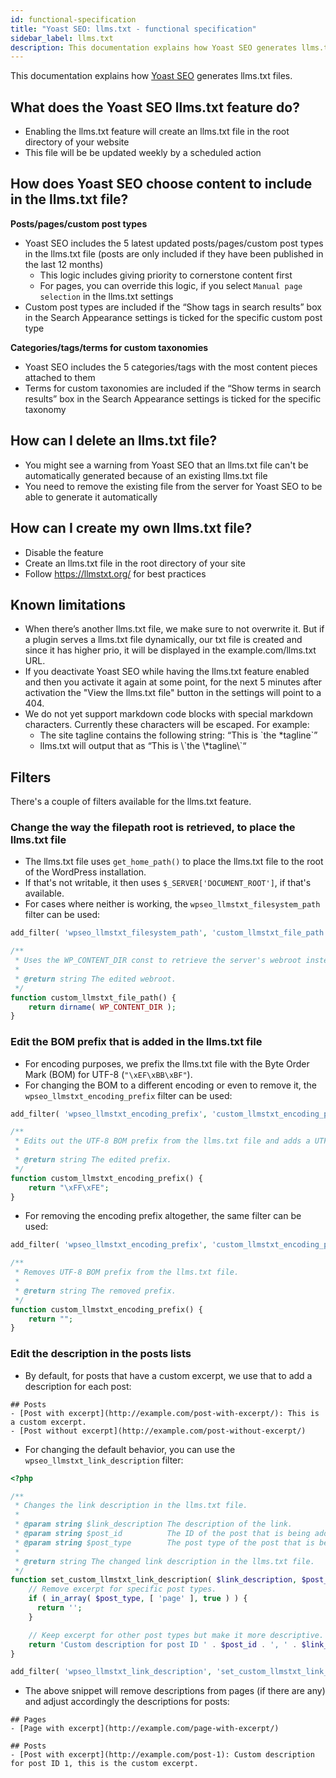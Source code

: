 ```yaml
---
id: functional-specification
title: "Yoast SEO: llms.txt - functional specification"
sidebar_label: llms.txt
description: This documentation explains how Yoast SEO generates llms.txt files.
---
```

This documentation explains how [Yoast SEO](https://yoast.com/wordpress/plugins/seo/) generates llms.txt files.

## What does the Yoast SEO llms.txt feature do?
- Enabling the llms.txt feature will create an llms.txt file in the root directory of your website
- This file will be be updated weekly by a scheduled action
## How does Yoast SEO choose content to include in the llms.txt file?
**Posts/pages/custom post types**
- Yoast SEO includes the 5 latest updated posts/pages/custom post types in the llms.txt file (posts are only included if they have been published in the last 12 months)
  - This logic includes giving priority to cornerstone content first
  - For pages, you can override this logic, if you select `Manual page selection` in the llms.txt settings
- Custom post types are included if the “Show tags in search results” box in the Search Appearance settings is ticked for the specific custom post type

**Categories/tags/terms for custom taxonomies**
- Yoast SEO includes the 5 categories/tags with the most content pieces attached to them
- Terms for custom taxonomies are included if the “Show terms in search results” box in the Search Appearance settings is ticked for the specific taxonomy

## How can I delete an llms.txt file?
- You might see a warning from Yoast SEO that an llms.txt file can't be automatically generated because of an existing llms.txt file
- You need to remove the existing file from the server for Yoast SEO to be able to generate it automatically
## How can I create my own llms.txt file?
- Disable the feature
- Create an llms.txt file in the root directory of your site
- Follow https://llmstxt.org/ for best practices
## Known limitations
- When there’s another llms.txt file, we make sure to not overwrite it. But if a plugin serves a llms.txt file dynamically, our txt file is created and since it has higher prio, it will be displayed in the example.com/llms.txt URL.
- If you deactivate Yoast SEO while having the llms.txt feature enabled and then you activate it again at some point, for the next 5 minutes after activation the "View the llms.txt file" button in the settings will point to a 404.
- We do not yet support markdown code blocks with special markdown characters. Currently these characters will be escaped. For example:
  - The site tagline contains the following string: “This is \`the *tagline\`”
  - llms.txt will output that as “This is \\\`the \\*tagline\\\`“

## Filters

There's a couple of filters available for the llms.txt feature.

### Change the way the filepath root is retrieved, to place the llms.txt file

* The llms.txt file uses `get_home_path()` to place the llms.txt file to the root of the WordPress installation. 
* If that's not writable, it then uses `$_SERVER['DOCUMENT_ROOT']`, if that's available. 
* For cases where neither is working, the `wpseo_llmstxt_filesystem_path` filter can be used:

```php
add_filter( 'wpseo_llmstxt_filesystem_path', 'custom_llmstxt_file_path' );

/**
 * Uses the WP_CONTENT_DIR const to retrieve the server's webroot instead of the default way.
 *
 * @return string The edited webroot.
 */
function custom_llmstxt_file_path() {
    return dirname( WP_CONTENT_DIR );
}
```

### Edit the BOM prefix that is added in the llms.txt file

* For encoding purposes, we prefix the llms.txt file with the Byte Order Mark (BOM) for UTF-8 (`"\xEF\xBB\xBF"`).
* For changing the BOM to a different encoding or even to remove it, the `wpseo_llmstxt_encoding_prefix` filter can be used:

```php
add_filter( 'wpseo_llmstxt_encoding_prefix', 'custom_llmstxt_encoding_prefix' );

/**
 * Edits out the UTF-8 BOM prefix from the llms.txt file and adds a UTF-16 BOM one.
 *
 * @return string The edited prefix.
 */
function custom_llmstxt_encoding_prefix() {
    return "\xFF\xFE";
}
```
* For removing the encoding prefix altogether, the same filter can be used:
```php
add_filter( 'wpseo_llmstxt_encoding_prefix', 'custom_llmstxt_encoding_prefix' );

/**
 * Removes UTF-8 BOM prefix from the llms.txt file.
 *
 * @return string The removed prefix.
 */
function custom_llmstxt_encoding_prefix() {
    return "";
}
```

### Edit the description in the posts lists

* By default, for posts that have a custom excerpt, we use that to add a description for each post:
```
## Posts
- [Post with excerpt](http://example.com/post-with-excerpt/): This is a custom excerpt.
- [Post without excerpt](http://example.com/post-without-excerpt/)
```
* For changing the default behavior, you can use the `wpseo_llmstxt_link_description` filter:

```php
<?php

/**
 * Changes the link description in the llms.txt file.
 *
 * @param string $link_description The description of the link.
 * @param string $post_id          The ID of the post that is being added as a link.
 * @param string $post_type        The post type of the post that is being added as a link.
 *
 * @return string The changed link description in the llms.txt file.
 */
function set_custom_llmstxt_link_description( $link_description, $post_id, $post_type ) {
    // Remove excerpt for specific post types.
    if ( in_array( $post_type, [ 'page' ], true ) ) {
      return '';
    }

    // Keep excerpt for other post types but make it more descriptive.
    return 'Custom description for post ID ' . $post_id . ', ' . $link_description;
}

add_filter( 'wpseo_llmstxt_link_description', 'set_custom_llmstxt_link_description', 10, 3 );
```
* The above snippet will remove descriptions from pages (if there are any) and adjust accordingly the descriptions for posts:
```
## Pages
- [Page with excerpt](http://example.com/page-with-excerpt/)

## Posts
- [Post with excerpt](http://example.com/post-1): Custom description for post ID 1, this is the custom excerpt.
```




